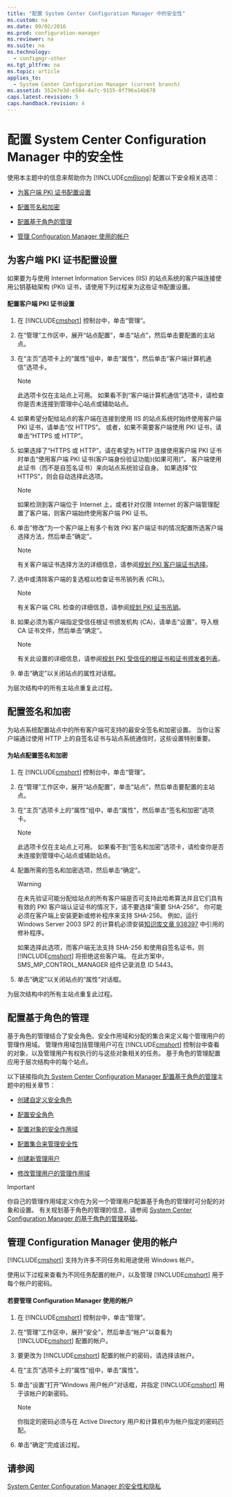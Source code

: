 ```yaml
---
title: "配置 System Center Configuration Manager 中的安全性"
ms.custom: na
ms.date: 09/02/2016
ms.prod: configuration-manager
ms.reviewer: na
ms.suite: na
ms.technology: 
  - configmgr-other
ms.tgt_pltfrm: na
ms.topic: article
applies_to: 
  - System Center Configuration Manager (current branch)
ms.assetid: 552e7e3d-e584-4a7c-9155-0f796a14b678
caps.latest.revision: 5
caps.handback.revision: 4
---
```

# 配置 System Center Configuration Manager 中的安全性
使用本主题中的信息来帮助你为 [!INCLUDE[cm6long](../LocTest/includes/cm6long_md.md)] 配置以下安全相关选项：  
  
-   [为客户端 PKI 证书配置设置](#BKMK_ConfigureClientPKI)  
  
-   [配置签名和加密](#BKMK_ConfigureSigningEncryption)  
  
-   [配置基于角色的管理](#BKMK_ConfigureRBA)  
  
-   [管理 Configuration Manager 使用的帐户](#BKMK_ManageAccounts)  
  
##  <a name="BKMK_ConfigureClientPKI"></a> 为客户端 PKI 证书配置设置  
 如果要为与使用 Internet Information Services \(IIS\) 的站点系统的客户端连接使用公钥基础架构 \(PKI\) 证书，请使用下列过程来为这些证书配置设置。  
  
#### 配置客户端 PKI 证书设置  
  
1.  在 [!INCLUDE[cmshort](../LocTest/includes/cmshort_md.md)] 控制台中，单击“管理”。  
  
2.  在“管理”工作区中，展开“站点配置”，单击“站点”，然后单击要配置的主站点。  
  
3.  在“主页”选项卡上的“属性”组中，单击“属性”，然后单击“客户端计算机通信”选项卡。  
  
    > [!NOTE]  
    >  此选项卡仅在主站点上可用。 如果看不到“客户端计算机通信”选项卡，请检查你是否未连接到管理中心站点或辅助站点。  
  
4.  如果希望分配给站点的客户端在连接到使用 IIS 的站点系统时始终使用客户端 PKI 证书，请单击“仅 HTTPS”。 或者，如果不需要客户端使用 PKI 证书，请单击“HTTPS 或 HTTP”。  
  
5.  如果选择了“HTTPS 或 HTTP”，请在希望为 HTTP 连接使用客户端 PKI 证书时单击“使用客户端 PKI 证书\(客户端身份验证功能\)\(如果可用\)”。 客户端使用此证书（而不是自签名证书）来向站点系统验证自身。 如果选择“仅 HTTPS”，则会自动选择此选项。  
  
    > [!NOTE]  
    >  如果检测到客户端位于 Internet 上，或者针对仅限 Internet 的客户端管理配置了客户端，则客户端始终使用客户端 PKI 证书。  
  
6.  单击“修改”为一个客户端上有多个有效 PKI 客户端证书的情况配置所选客户端选择方法，然后单击“确定”。  
  
    > [!NOTE]  
    >  有关客户端证书选择方法的详细信息，请参阅[规划 PKI 客户端证书选择](../LocTest/Plan-for-security-in-System-Center-Configuration-Manager.md#BKMK_PlanningForClientCertificateSelection)。  
  
7.  选中或清除客户端的复选框以检查证书吊销列表 \(CRL\)。  
  
    > [!NOTE]  
    >  有关客户端 CRL 检查的详细信息，请参阅[规划 PKI 证书吊销](../LocTest/Plan-for-security-in-System-Center-Configuration-Manager.md#BKMK_PlanningForCRLs)。  
  
8.  如果必须为客户端指定受信任根证书颁发机构 \(CA\)，请单击“设置”，导入根 CA 证书文件，然后单击“确定”。  
  
    > [!NOTE]  
    >  有关此设置的详细信息，请参阅[规划 PKI 受信任的根证书和证书颁发者列表](../LocTest/Plan-for-security-in-System-Center-Configuration-Manager.md#BKMK_PlanningForRootCAs)。  
  
9. 单击“确定”以关闭站点的属性对话框。  
  
 为层次结构中的所有主站点重复此过程。  
  
##  <a name="BKMK_ConfigureSigningEncryption"></a> 配置签名和加密  
 为站点系统配置站点中的所有客户端可支持的最安全签名和加密设置。 当你让客户端通过使用 HTTP 上的自签名证书与站点系统通信时，这些设置特别重要。  
  
#### 为站点配置签名和加密  
  
1.  在 [!INCLUDE[cmshort](../LocTest/includes/cmshort_md.md)] 控制台中，单击“管理”。  
  
2.  在“管理”工作区中，展开“站点配置”，单击“站点”，然后单击要配置的主站点。  
  
3.  在“主页”选项卡上的“属性”组中，单击“属性”，然后单击“签名和加密”选项卡。  
  
    > [!NOTE]  
    >  此选项卡仅在主站点上可用。 如果看不到“签名和加密”选项卡，请检查你是否未连接到管理中心站点或辅助站点。  
  
4.  配置所需的签名和加密选项，然后单击“确定”。  
  
    > [!WARNING]  
    >  在未先验证可能分配给站点的所有客户端是否可支持此哈希算法并且它们具有有效的 PKI 客户端认证证书的情况下，请不要选择“需要 SHA\-256”。 你可能必须在客户端上安装更新或修补程序来支持 SHA\-256。 例如，运行 Windows Server 2003 SP2 的计算机必须安装[知识库文章 938397](http://go.microsoft.com/fwlink/p/?LinkId=226666) 中引用的修补程序。  
    >   
    >  如果选择此选项，而客户端无法支持 SHA\-256 和使用自签名证书，则 [!INCLUDE[cmshort](../LocTest/includes/cmshort_md.md)] 将拒绝这些客户端。 在此方案中，SMS\_MP\_CONTROL\_MANAGER 组件记录消息 ID 5443。  
  
5.  单击“确定”以关闭站点的“属性”对话框。  
  
 为层次结构中的所有主站点重复此过程。  
  
##  <a name="BKMK_ConfigureRBA"></a> 配置基于角色的管理  
 基于角色的管理结合了安全角色、安全作用域和分配的集合来定义每个管理用户的管理作用域。 管理作用域包括管理用户可在 [!INCLUDE[cmshort](../LocTest/includes/cmshort_md.md)] 控制台中查看的对象，以及管理用户有权执行的与这些对象相关的任务。 基于角色的管理配置应用于层次结构中的每个站点。  
  
 以下链接指向[为 System Center Configuration Manager 配置基于角色的管理](../LocTest/Configure-role-based-administration-for-System-Center-Configuration-Manager.md)主题中的相关章节：  
  
-   [创建自定义安全角色](../LocTest/Configure-role-based-administration-for-System-Center-Configuration-Manager.md#BKMK_CreateSecRole)  
  
-   [配置安全角色](../LocTest/Configure-role-based-administration-for-System-Center-Configuration-Manager.md#BKMK_ConfigSecRole)  
  
-   [配置对象的安全作用域](../LocTest/Configure-role-based-administration-for-System-Center-Configuration-Manager.md#BKMK_ConfigSecScope)  
  
-   [配置集合来管理安全性](../LocTest/Configure-role-based-administration-for-System-Center-Configuration-Manager.md#BKMK_ConfigColl)  
  
-   [创建新管理用户](../LocTest/Configure-role-based-administration-for-System-Center-Configuration-Manager.md#BKMK_Create_AdminUser)  
  
-   [修改管理用户的管理作用域](../LocTest/Configure-role-based-administration-for-System-Center-Configuration-Manager.md#BKMK_ModAdminUser)  
  
> [!IMPORTANT]  
>  你自己的管理作用域定义你在为另一个管理用户配置基于角色的管理时可分配的对象和设置。 有关规划基于角色的管理的信息，请参阅 [System Center Configuration Manager 的基于角色的管理基础](../LocTest/Fundamentals-of-role-based-administration-for-System-Center-Configuration-Manager.md)。  
  
##  <a name="BKMK_ManageAccounts"></a> 管理 Configuration Manager 使用的帐户  
 [!INCLUDE[cmshort](../LocTest/includes/cmshort_md.md)] 支持为许多不同任务和用途使用 Windows 帐户。  
  
 使用以下过程来查看为不同任务配置的帐户，以及管理 [!INCLUDE[cmshort](../LocTest/includes/cmshort_md.md)] 用于每个帐户的密码。  
  
#### 若要管理 Configuration Manager 使用的帐户  
  
1.  在 [!INCLUDE[cmshort](../LocTest/includes/cmshort_md.md)] 控制台中，单击“管理”。  
  
2.  在“管理”工作区中，展开“安全”，然后单击“帐户”以查看为 [!INCLUDE[cmshort](../LocTest/includes/cmshort_md.md)] 配置的帐户。  
  
3.  要更改为 [!INCLUDE[cmshort](../LocTest/includes/cmshort_md.md)] 配置的帐户的密码，请选择该帐户。  
  
4.  在“主页”选项卡上的“属性”组中，单击“属性”。  
  
5.  单击“设置”打开“Windows 用户帐户”对话框，并指定 [!INCLUDE[cmshort](../LocTest/includes/cmshort_md.md)] 用于该帐户的新密码。  
  
    > [!NOTE]  
    >  你指定的密码必须与在 Active Directory 用户和计算机中为帐户指定的密码匹配。  
  
6.  单击“确定”完成该过程。  
  
## 请参阅  
 [System Center Configuration Manager 的安全性和隐私](../LocTest/Security-and-privacy-for-System-Center-Configuration-Manager.md)